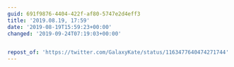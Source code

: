 ```yaml
---
guid: 691f9876-4404-422f-af80-5747e2d4eff3
title: '2019.08.19, 17:59'
date: '2019-08-19T15:59:23+00:00'
changed: '2019-09-24T07:19:03+00:00'


repost_of: 'https://twitter.com/GalaxyKate/status/1163477640474271744'
---
```


